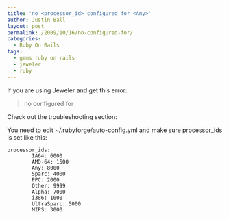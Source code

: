 ```yaml
---
title: 'no <processor_id> configured for <Any>'
author: Justin Ball
layout: post
permalink: /2009/10/16/no-configured-for/
categories:
  - Ruby On Rails
tags:
  - gems ruby on rails
  - jeweler
  - ruby
---
```

If you are using Jeweler and get this error:
<blockquote>
  no  configured for
</blockquote>

Check out the troubleshooting section:


You need to edit ~/.rubyforge/auto-config.yml and make sure processor_ids is set like this:

    processor_ids:
            IA64: 6000
            AMD-64: 1500
            Any: 8000
            Sparc: 4000
            PPC: 2000
            Other: 9999
            Alpha: 7000
            i386: 1000
            UltraSparc: 5000
            MIPS: 3000